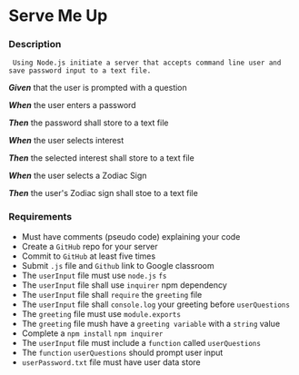 # **Serve Me Up**

### Description
     Using Node.js initiate a server that accepts command line user and save password input to a text file.

**_Given_** that the user is prompted with a question

**_When_** the user enters a password

**_Then_** the password shall store to a text file

**_When_** the user selects interest

**_Then_** the selected interest shall store to a text file

**_When_** the user selects a Zodiac Sign

**_Then_** the user's Zodiac sign shall stoe to a text file

### Requirements
* Must have comments (pseudo code) explaining your code  
* Create a `GitHub` repo for your server 
* Commit to `GitHub` at least five times 
* Submit `.js` file and `Github` link to Google classroom
* The `userInput` file must use `node.js` `fs`  
* The `userInput` file shall use `inquirer` npm dependency 
* The `userInput` file shall `require` the `greeting` file  
* The `userInput` file shall `console.log` your greeting before `userQuestions` 
* The `greeting` file must use `module.exports`
* The `greeting` file mush have a `greeting variable` with a `string` value
* Complete a `npm install` `npm inquirer`
* The `userInput` file must include a `function` called `userQuestions` 
* The `function` `userQuestions` should prompt user input 
* `userPassword.txt` file must have user data store 
